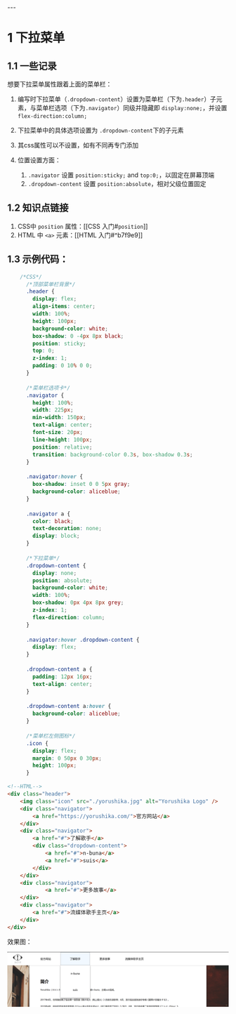 <span id="20250303092539-kwwabwb" style="display: none;"></span>---

# 1 下拉菜单

## 1.1 一些记录

想要下拉菜单属性跟着上面的菜单栏：

1. 编写时下拉菜单（`.dropdown-content`​）设置为菜单栏（下为`.header`​）子元素，与菜单栏选项（下为`.navigator`​）同级并隐藏即 `display:none;`​，并设置 `flex-direction:column;`​
2. 下拉菜单中的具体选项设置为 `.dropdown-content`​ 下的子元素
3. 其css属性可以不设置，如有不同再专门添加
4. 位置设置方面：

    1. ​`.navigator`​ 设置 `position:sticky;`​ and `top:0;`​，以固定在屏幕顶端
    2. ​`.dropdown-content`​ 设置 `position:absolute`​，相对父级位置固定

## 1.2 知识点链接

1. CSS中 `position`​ 属性：[[CSS 入门#`position`​]]
2. HTML 中 `<a>`​ 元素：[[HTML 入门#^b7f9e9]]

## 1.3 示例代码：

```css
	/*CSS*/
	  /*顶部菜单栏背景*/
      .header {
        display: flex;
        align-items: center;
        width: 100%;
        height: 100px;
        background-color: white;
        box-shadow: 0 -4px 8px black;
        position: sticky;
        top: 0;
        z-index: 1;
        padding: 0 10% 0 0;
      }

      /*菜单栏选项卡*/
      .navigator {
        height: 100%;
        width: 225px;
        min-width: 150px;
        text-align: center;
        font-size: 20px;
        line-height: 100px;
        position: relative;
        transition: background-color 0.3s, box-shadow 0.3s;
      }

      .navigator:hover {
        box-shadow: inset 0 0 5px gray;
        background-color: aliceblue;
      }

      .navigator a {
        color: black;
        text-decoration: none;
        display: block;
      }

      /*下拉菜单*/
      .dropdown-content {
        display: none;
        position: absolute;
        background-color: white;
        width: 100%;
        box-shadow: 0px 4px 8px grey;
        z-index: 1;
        flex-direction: column;
      }

      .navigator:hover .dropdown-content {
        display: flex;
      }

      .dropdown-content a {
        padding: 12px 16px;
        text-align: center;
      }

      .dropdown-content a:hover {
        background-color: aliceblue;
      }

      /*菜单栏左侧图标*/
      .icon {
        display: flex;
        margin: 0 50px 0 30px;
        height: 100px;
      }
```

```html
<!--HTML-->
<div class="header">
	<img class="icon" src="./yorushika.jpg" alt="Yorushika Logo" />
    <div class="navigator">
        <a href="https://yorushika.com/">官方网站</a>
    </div>
    <div class="navigator">
        <a href="#">了解歌手</a>
        <div class="dropdown-content">
	        <a href="#">n-buna</a>
		    <a href="#">suis</a>
        </div>
    </div>
    <div class="navigator">
	        <a href="#">更多故事</a>
    </div>
    <div class="navigator">
        <a href="#">流媒体歌手主页</a>
    </div>
</div>
```

效果图：


![大作业项目经验-下拉菜单示意图](assets/大作业项目经验-下拉菜单示意图-20250303092617-m8q9b48.png)
